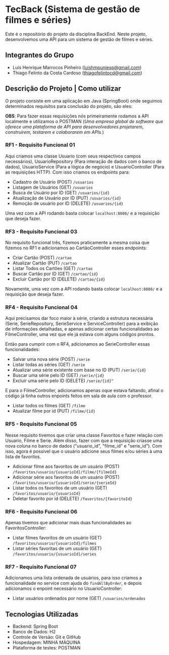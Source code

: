 # TecBack (Sistema de gestão de filmes e séries) 
Este é o repositório do projeto da disciplina BackEnd. Neste projeto, desenvolvemos uma API para um sistema de gestão de filmes e séries.
## Integrantes do Grupo

- Luís Henrique Marrocos Pinheiro (luishmpuniesp@gmail.com)
- Thiago Felinto da Costa Cardoso (thiagofelintocd@gmail.com)

## Descrição do Projeto | Como utilizar

O projeto consiste em uma aplicação em Java (SpringBoot) onde seguimos determinados requisitos para conclusão do projeto, são eles: 

**OBS**: Para fazer essas requisições nós primeiramente rodamos a API localmente e utilizamos o POSTMAN (*Uma empresa global de software que oferece uma plataforma de API para desenvolvedores projetarem, construírem, testarem e colaborarem em APIs.*) 

### RF1 - Requisito Funcional 01

Aqui criamos uma classe Usuario (com seus respectivos campos necessários), UsuarioRepository (Para interação de dados com o banco de dados), UsuarioService (Para a lógica de negócio) e UsuarioController (Para as requisições HTTP). Com isso criamos os endpoints para: 

- Cadastro de Usuário (POST) `/usuarios`
- Listagem de Usuários (GET) `/usuarios`
- Busca de Usuário por ID (GET) `/usuarios/{id}`
- Atualização de Usuário por ID (PUT) `/usuarios/{id}`
- Remoção de usuário por ID (DELETE) `/usuarios/{id}`

Uma vez com a API rodando basta colocar `localhost:8080/` e a requisição que deseja fazer.

### RF3 - Requisito Funcional 03

No requisito funcional três, fizemos praticamente a mesma coisa que fizemos no RF1 e adicionamos ao CartãoController esses endpoints: 

- Criar Cartão (POST) `/cartao`
- Atualizar Cartão (PUT) `/cartao`
- Listar Todos os Cartões (GET) `/cartao`
- Buscar Cartão por ID (GET) `/cartao/{id}`
- Excluir Cartão por ID (DELETE) `/cartao/{id}`

Novamente, uma vez com a API rodando basta colocar `localhost:8080/` e a requisição que deseja fazer.

### RF4 - Requisito Funcional 04

Aqui precisamos dar foco maior à série, criando a estrutura necessária (Serie, SerieRepository, SerieService e ServiceController) para a exibição de informações detalhadas, e apenas adicionar certas funcionalidades ao FilmeController, uma vez que ele já estava com alguns códigos prontos. 

Então para cumprir com o RF4, adicionamos ao SerieController essas funcionalidades:

- Salvar uma nova série (POST) `/serie`
- Listar todas as séries (GET) `/serie`
- Atualizar uma série existente com base no ID (PUT) `/serie/{id}`
- Buscar uma série pelo ID (GET) `/serie/{id}`
- Excluir uma série pelo ID (DELETE) `/serie/{id}^`

E para o FilmeController, adicionamos apenas oque estava faltando, afinal o código já tinha outros enpoints feitos em sala de aula com o professor.  

- Listar todos os filmes (GET) `/filme`
- Atualizar filme por id (PUT) `/filme/{id}`

### RF5 - Requisito Funcional 05 

Nesse requisito tivemos que criar uma classe Favoritos e fazer relação com Usuario, Filme e Serie. Além disso, fazer com que a requisição criasse uma nova coluna no banco de dados ("usuario_id", "filme_id" e "serie_id"). Com isso, agora é possivel que o usuário adicione seus filmes e/ou séries à uma lista de favoritos. 

- Adicionar filme aos favoritos de um usuário (POST) `/favoritos/usuario/{usuarioId}/filme/{filmeId}`
- Adicionar série aos favoritos de um usuário (POST) `/favoritos/usuario/{usuarioId}/serie/{serieId}`
- Listar todos os favoritos de um usuário (GET) `/favoritos/usuario/{usuarioId}`
- Deletar favorito por id (DELETE) `/favoritos/{favoritoId}`

### RF6 - Requisito Funcional 06 

Apenas tivemos que adicionar mais duas funcionalidades ao FavoritosController: 

- Listar filmes favoritos de um usuário (GET) `/favoritos/usuario/{usuarioId}/filmes`
- Listar séries favoritas de um usuário (GET) `/favoritos/usuario/{usuarioId}/series`

### RF7 - Requisito Funcional 07 

Adicionamos uma lista ordenada de usuários, para isso criamos a funcionalidade no service com ajuda do `findAllByOrder`, e depois adicionamos o enpoint necessário no UsuarioController: 

- Listar usuários ordenados por nome (GET) `/usuarios/ordenados`

## Tecnologias Utilizadas

- Backend: Spring Boot
- Banco de Dados: H2
- Controle de Versão: Git e GitHub
- Hospedagem: MINHA MÁQUINA
- Plataforma de testes: POSTMAN
